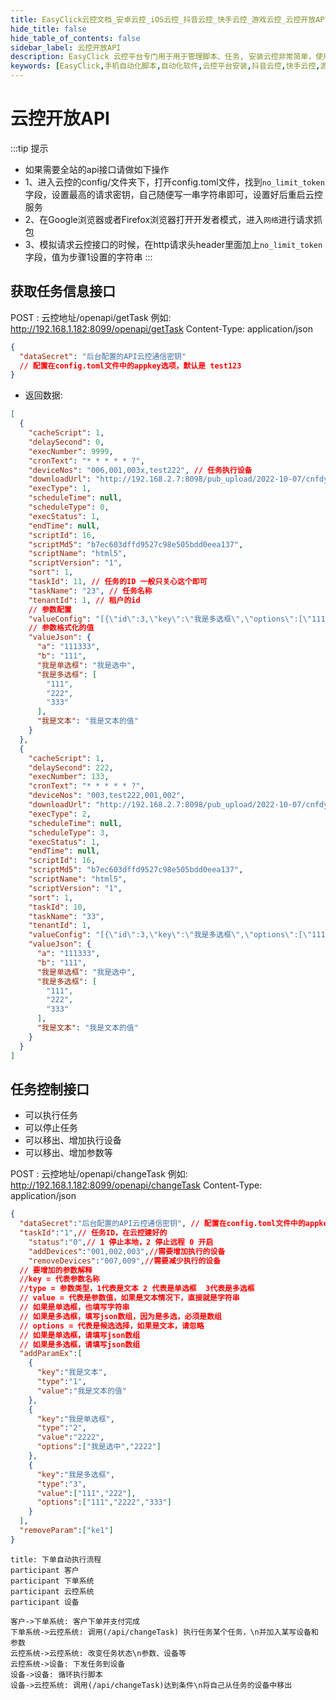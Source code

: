 ```yaml
---
title: EasyClick云控文档_安卓云控_iOS云控_抖音云控_快手云控_游戏云控_云控开放API
hide_title: false
hide_table_of_contents: false
sidebar_label: 云控开放API
description: EasyClick 云控平台专门用于用于管理脚本、任务, 安装云控非常简单，使用宝塔一键安装mysql，redis套件，然后复制云控程序到网站目录，更改mysql配置，启动ecloud二进制文件即可
keywords: [EasyClick,手机自动化脚本,自动化软件,云控平台安装,抖音云控,快手云控,游戏云控]
---
```

# 云控开放API

:::tip 提示
- 如果需要全站的api接口请做如下操作
- 1、进入云控的config/文件夹下，打开config.toml文件，找到`no_limit_token`字段，设置最高的请求密钥，自己随便写一串字符串即可，设置好后重启云控服务
- 2、在Google浏览器或者Firefox浏览器打开开发者模式，进入`网络`进行请求抓包
- 3、模拟请求云控接口的时候，在http请求头header里面加上`no_limit_token`字段，值为步骤1设置的字符串
:::


## 获取任务信息接口

POST : 云控地址/openapi/getTask
例如: http://192.168.1.182:8099/openapi/getTask
Content-Type: application/json

```json showLineNumbers
{
  "dataSecret": "后台配置的API云控通信密钥"
  // 配置在config.toml文件中的appkey选项，默认是 test123
}
```
- 返回数据:
```json showLineNumbers
[
  {
    "cacheScript": 1,
    "delaySecond": 0,
    "execNumber": 9999,
    "cronText": "* * * * * ?",
    "deviceNos": "006,001,003x,test222", // 任务执行设备
    "downloadUrl": "http://192.168.2.7:8098/pub_upload/2022-10-07/cnfdy1l2biiwpl8qcm.iec",
    "execType": 1,
    "scheduleTime": null,
    "scheduleType": 0,
    "execStatus": 1,
    "endTime": null,
    "scriptId": 16, 
    "scriptMd5": "b7ec603dffd9527c98e505bdd0eea137",
    "scriptName": "html5",
    "scriptVersion": "1",
    "sort": 1,
    "taskId": 11, // 任务的ID 一般只关心这个即可
    "taskName": "23", // 任务名称
    "tenantId": 1, // 租户的id
    // 参数配置
    "valueConfig": "[{\"id\":3,\"key\":\"我是多选框\",\"options\":[\"111\",\"2222\",\"333\"],\"type\":\"3\",\"value\":[\"111\",\"222\",\"333\"]},{\"id\":2,\"type\":\"2\",\"key\":\"b\",\"value\":\"111\",\"options\":[\"111\",\"2\"]},{\"id\":1,\"type\":\"\",\"key\":\"a\",\"value\":\"111333\",\"options\":\"111\"},{\"id\":1,\"key\":\"我是文本\",\"options\":\"\",\"type\":\"\",\"value\":\"我是文本的值\"},{\"id\":2,\"key\":\"我是单选框\",\"options\":[\"我是选中\",\"2222\"],\"type\":\"2\",\"value\":\"我是选中\"}]",
    // 参数格式化的值
    "valueJson": {
      "a": "111333",
      "b": "111",
      "我是单选框": "我是选中",
      "我是多选框": [
        "111",
        "222",
        "333"
      ],
      "我是文本": "我是文本的值"
    }
  },
  {
    "cacheScript": 1,
    "delaySecond": 222,
    "execNumber": 133,
    "cronText": "* * * * * ?",
    "deviceNos": "003,test222,001,002",
    "downloadUrl": "http://192.168.2.7:8098/pub_upload/2022-10-07/cnfdy1l2biiwpl8qcm.iec",
    "execType": 2,
    "scheduleTime": null,
    "scheduleType": 3,
    "execStatus": 1,
    "endTime": null,
    "scriptId": 16,
    "scriptMd5": "b7ec603dffd9527c98e505bdd0eea137",
    "scriptName": "html5",
    "scriptVersion": "1",
    "sort": 1,
    "taskId": 10,
    "taskName": "33",
    "tenantId": 1,
    "valueConfig": "[{\"id\":3,\"key\":\"我是多选框\",\"options\":[\"111\",\"2222\",\"333\"],\"type\":\"3\",\"value\":[\"111\",\"222\",\"333\"]},{\"id\":2,\"type\":\"2\",\"key\":\"b\",\"value\":\"111\",\"options\":[\"111\",\"2\"]},{\"id\":1,\"type\":\"\",\"key\":\"a\",\"value\":\"111333\",\"options\":\"111\"},{\"id\":1,\"key\":\"我是文本\",\"options\":\"\",\"type\":\"\",\"value\":\"我是文本的值\"},{\"id\":2,\"key\":\"我是单选框\",\"options\":[\"我是选中\",\"2222\"],\"type\":\"2\",\"value\":\"我是选中\"}]",
    "valueJson": {
      "a": "111333",
      "b": "111",
      "我是单选框": "我是选中",
      "我是多选框": [
        "111",
        "222",
        "333"
      ],
      "我是文本": "我是文本的值"
    }
  }
]

```


## 任务控制接口

- 可以执行任务
- 可以停止任务
- 可以移出、增加执行设备
- 可以移出、增加参数等

POST : 云控地址/openapi/changeTask
例如: http://192.168.1.182:8099/openapi/changeTask
Content-Type: application/json

```json showLineNumbers
{
  "dataSecret":"后台配置的API云控通信密钥", // 配置在config.toml文件中的appkey选项，默认是 test123
  "taskId":"1",// 任务ID，在云控建好的
	"status":"0",// 1 停止本地，2 停止远程 0 开启
	"addDevices":"001,002,003",//需要增加执行的设备
    "removeDevices":"007,009",//需要减少执行的设备
  // 要增加的参数解释
  //key = 代表参数名称
  //type = 参数类型，1代表是文本 2 代表是单选框  3代表是多选框
  // value = 代表是参数值，如果是文本情况下，直接就是字符串
  // 如果是单选框，也填写字符串
  // 如果是多选框，填写json数组，因为是多选，必须是数组
  // options = 代表是候选选择，如果是文本，请忽略
  // 如果是单选框，请填写json数组
  // 如果是多选框，请填写json数组
  "addParamEx":[
    {
      "key":"我是文本",
      "type":"1",
      "value":"我是文本的值"
    },
    {
      "key":"我是单选框",
      "type":"2",
      "value":"2222",
      "options":["我是选中","2222"]
    },
    {
      "key":"我是多选框",
      "type":"3",
      "value":["111","222"],
      "options":["111","2222","333"]
    }
  ],
  "removeParam":["ke1"]
}


```



```sequence
title: 下单自动执行流程
participant 客户
participant 下单系统
participant 云控系统
participant 设备

客户->下单系统: 客户下单并支付完成
下单系统->云控系统: 调用(/api/changeTask) 执行任务某个任务，\n并加入某写设备和参数
云控系统->云控系统: 改变任务状态\n参数、设备等
云控系统->设备: 下发任务到设备
设备->设备: 循环执行脚本
设备->云控系统: 调用(/api/changeTask)达到条件\n将自己从任务的设备中移出


```



